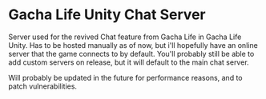 # Gacha Life Unity Chat Server
Server used for the revived Chat feature from Gacha Life in Gacha Life Unity.
Has to be hosted manually as of now, but i'll hopefully have an online server that the game connects to by default.
You'll probably still be able to add custom servers on release, but it will default to the main chat server.

Will probably be updated in the future for performance reasons, and to patch vulnerabilities.